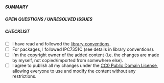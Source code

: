 ##### SUMMARY
<!-- Describe the changes you have made. -->


##### OPEN QUESTIONS / UNRESOLVED ISSUES
<!-- List topics you are unsure about, if any. Otherwise, leave this empty. -->


##### CHECKLIST
<!-- Please review the following checklist and check the items you agree with
by adding an "x" between the brackets (i.e. "[x]"). If you are unsure, leave
the corresponding items unchecked so the library maintainers know where help
is needed. -->

- [ ] I have read and followed the [library conventions](https://docs.librepcb.org/#libraryconventions).
- [ ] For packages, I followed IPC7351C (see details in library conventions).
- [ ] I'm the copyright owner of the added content (i.e. the changes are made by myself, not copied/imported from somewhere else).
- [ ] I agree to publish all my changes under the [CC0 Public Domain License](https://en.wikipedia.org/wiki/CC0), allowing everyone to use and modify the content without any restrictions.
